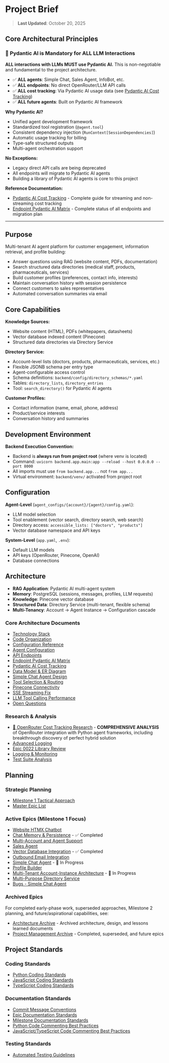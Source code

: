 <!--
Copyright (c) 2025 Ape4, Inc. All rights reserved.
Unauthorized copying of this file is strictly prohibited.
-->

# Project Brief
> **Last Updated**: October 20, 2025

## Core Architectural Principles

### 🎯 Pydantic AI is Mandatory for ALL LLM Interactions

**ALL interactions with LLMs MUST use Pydantic AI.** This is non-negotiable and fundamental to the project architecture.

- ✅ **ALL agents**: Simple Chat, Sales Agent, InfoBot, etc.
- ✅ **ALL endpoints**: No direct OpenRouter/LLM API calls
- ✅ **ALL cost tracking**: Via Pydantic AI usage data (see [Pydantic AI Cost Tracking](./architecture/pydantic-ai-cost-tracking.md))
- ✅ **ALL future agents**: Built on Pydantic AI framework

**Why Pydantic AI?**
- Unified agent development framework
- Standardized tool registration (`@agent.tool`)
- Consistent dependency injection (`RunContext[SessionDependencies]`)
- Automatic usage tracking for billing
- Type-safe structured outputs
- Multi-agent orchestration support

**No Exceptions:**
- Legacy direct API calls are being deprecated
- All endpoints will migrate to Pydantic AI agents
- Building a library of Pydantic AI agents is core to this project

**Reference Documentation:**
- [Pydantic AI Cost Tracking](./architecture/pydantic-ai-cost-tracking.md) - Complete guide for streaming and non-streaming cost tracking
- [Endpoint Pydantic AI Matrix](./architecture/endpoint-pydantic-ai-matrix.md) - Complete status of all endpoints and migration plan

---

## Purpose
Multi-tenant AI agent platform for customer engagement, information retrieval, and profile building:
- Answer questions using RAG (website content, PDFs, documentation)
- Search structured data directories (medical staff, products, pharmaceuticals, services)
- Build customer profiles (preferences, contact info, interests)
- Maintain conversation history with session persistence
- Connect customers to sales representatives
- Automated conversation summaries via email

## Core Capabilities
**Knowledge Sources:**
- Website content (HTML), PDFs (whitepapers, datasheets)
- Vector database indexed content (Pinecone)
- Structured data directories via Directory Service

**Directory Service:**
- Account-level lists (doctors, products, pharmaceuticals, services, etc.)
- Flexible JSONB schema per entry type
- Agent-configurable access control
- Schema definitions: `backend/config/directory_schemas/*.yaml`
- Tables: `directory_lists`, `directory_entries`
- Tool: `search_directory()` for Pydantic AI agents

**Customer Profiles:**
- Contact information (name, email, phone, address)
- Product/service interests
- Conversation history and summaries

## Development Environment

**Backend Execution Convention:**
- Backend is **always run from project root** (where venv is located)
- Command: `uvicorn backend.app.main:app --reload --host 0.0.0.0 --port 8000`
- All imports must use `from backend.app...` not `from app...`
- Virtual environment: `backend/venv/` activated from project root

## Configuration
**Agent-Level** (`agent_configs/{account}/{agent}/config.yaml`):
- LLM model selection
- Tool enablement (vector search, directory search, web search)
- Directory access: `accessible_lists: ["doctors", "products"]`
- Vector database namespace and API keys

**System-Level** (`app.yaml`, `.env`):
- Default LLM models
- API keys (OpenRouter, Pinecone, OpenAI)
- Database connections

## Architecture
- **RAG Application**: Pydantic AI multi-agent system
- **Memory**: PostgreSQL (sessions, messages, profiles, LLM requests)
- **Knowledge**: Pinecone vector database
- **Structured Data**: Directory Service (multi-tenant, flexible schema)
- **Multi-Tenancy**: Account → Agent Instance → Configuration cascade

### Core Architecture Documents
- [Technology Stack](./architecture/technology-stack.md)
- [Code Organization](./architecture/code-organization.md)
- [Configuration Reference](./architecture/configuration-reference.md)
- [Agent Configuration](./architecture/agent-configuration.md)
- [API Endpoints](./architecture/endpoints.md)
- [Endpoint Pydantic AI Matrix](./architecture/endpoint-pydantic-ai-matrix.md)
- [Pydantic AI Cost Tracking](./architecture/pydantic-ai-cost-tracking.md)
- [Data Model & ER Diagram](./architecture/datamodel.md)
- [Simple Chat Agent Design](./architecture/simple-chat-agent-design.md)
- [Tool Selection & Routing](./architecture/tool-selection-routing.md)
- [Pinecone Connectivity](./architecture/pinecone-connectivity.md)
- [SSE Streaming Fix](./architecture/sse-streaming-fix.md)
- [LLM Tool Calling Performance](./architecture/llm-tool-calling-performance.md)
- [Open Questions](./architecture/open-questions.md)

### Research & Analysis
- [🎯 OpenRouter Cost Tracking Research](../backend/explore/openrouter-cost-tracking/README.md) - **COMPREHENSIVE ANALYSIS** of OpenRouter integration with Python agent frameworks, including breakthrough discovery of perfect hybrid solution
- [Advanced Logging](./analysis/advanced-logging.md)
- [Epic 0022 Library Review](./analysis/epic-0022-library-review.md)
- [Logging & Monitoring](./analysis/logging-monitoring.md)
- [Test Suite Analysis](./analysis/test_suite_analysis.md)

## Planning

### Strategic Planning
- [Milestone 1 Tactical Approach](./project-management/0000-approach-milestone-01.md)
- [Master Epic List](./project-management/0000-epics.md)

### Active Epics (Milestone 1 Focus)
- [Website HTMX Chatbot](./project-management/0003-website-htmx-chatbot.md)
- [Chat Memory & Persistence](./project-management/0004-chat-memory.md) - ✅ Completed
- [Multi-Account and Agent Support](./project-management/0005-multi-account-and-agent-support.md)
- [Sales Agent](./project-management/0008-sales-agent.md)
- [Vector Database Integration](./project-management/0011-vector-db-integration.md) - ✅ Completed
- [Outbound Email Integration](./project-management/0012-outbound-email.md)
- [Simple Chat Agent](./project-management/0017-simple-chat-agent.md) - 🚧 In Progress
- [Profile Builder](./project-management/0018-profile-builder.md)
- [Multi-Tenant Account-Instance Architecture](./project-management/0022-multi-tenant-architecture.md) - 🚧 In Progress
- [Multi-Purpose Directory Service](./project-management/0023-directory-service.md)
- [Bugs - Simple Chat Agent](./project-management/bugs-0017.md)

### Archived Epics
For completed early-phase work, superseded approaches, Milestone 2 planning, and future/aspirational capabilities, see:
- [Architecture Archive](./archive/README.md) - Archived architecture, design, and lessons learned documents
- [Project Management Archive](./project-management/archive/README.md) - Completed, superseded, and future epics

## Project Standards

### Coding Standards
- [Python Coding Standards](./standards/coding-standards-py.md)
- [JavaScript Coding Standards](./standards/coding-standards-js.md)
- [TypeScript Coding Standards](./standards/coding-standards-ts.md)

### Documentation Standards
- [Commit Message Conventions](./standards/commit-messages.md)
- [Epic Documentation Standards](./standards/epic-documentation.md)
- [Milestone Documentation Standards](./standards/milestone-documentation.md)
- [Python Code Commenting Best Practices](./standards/code-comments-py.md)
- [JavaScript/TypeScript Code Commenting Best Practices](./standards/code-comments-ts.md)

### Testing Standards
- [Automated Testing Guidelines](./standards/automated-testing.md)